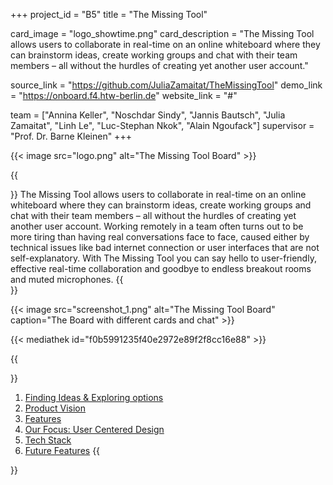 +++
project_id = "B5"
title = "The Missing Tool"

card_image = "logo_showtime.png"
card_description = "The Missing Tool allows users to collaborate in real-time on an online whiteboard where they can brainstorm ideas, create working groups and chat with their team members – all without the hurdles of creating yet another user account."

source_link = "https://github.com/JuliaZamaitat/TheMissingTool"
demo_link = "https://onboard.f4.htw-berlin.de"
website_link = "#"

team = ["Annina Keller", "Noschdar Sindy", "Jannis Bautsch", "Julia Zamaitat", "Linh Le", "Luc-Stephan Nkok", "Alain Ngoufack"]
supervisor = "Prof. Dr. Barne Kleinen"
+++

{{< image src="logo.png" alt="The Missing Tool Board" >}}

{{<section title="Description">}}
The Missing Tool allows users to collaborate in real-time on an online whiteboard where they can brainstorm ideas, create working groups and chat with their team members – all without the hurdles of creating yet another user account. Working remotely in a team often turns out to be more tiring than having real conversations face to face, caused either by technical issues like bad internet connection or user interfaces that are not self-explanatory. With The Missing Tool you can say hello to user-friendly, effective real-time collaboration and goodbye to endless breakout rooms and muted microphones.
{{</section>}}

{{< image src="screenshot_1.png" alt="The Missing Tool Board" caption="The Board with different cards and chat" >}}

{{< mediathek id="f0b5991235f40e2972e89f2f8cc16e88" >}}

{{<section title="Further Reading">}}
1. [Finding Ideas & Exploring options](finding-ideas)
2. [Product Vision](product-vision)
3. [Features](features)
4. [Our Focus: User Centered Design](our-focus)
5. [Tech Stack](tech-stack)
6. [Future Features](future-features)
{{</section>}}
